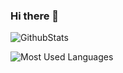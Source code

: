 ### Hi there 👋

![GithubStats](https://github-readme-stats.vercel.app/api?username=Fsnakcsk&show_icons=true&theme=dark&count_private=true)

![Most Used Languages](https://github-readme-stats.vercel.app/api/top-langs/?username=coderfix-lab&theme=dark&layout=compact)
